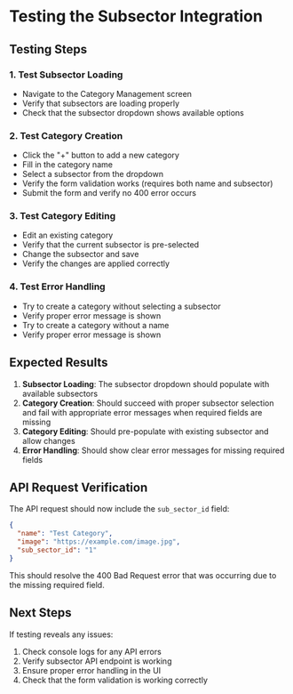 # Testing the Subsector Integration

## Testing Steps

### 1. Test Subsector Loading
- Navigate to the Category Management screen
- Verify that subsectors are loading properly
- Check that the subsector dropdown shows available options

### 2. Test Category Creation
- Click the "+" button to add a new category
- Fill in the category name
- Select a subsector from the dropdown
- Verify the form validation works (requires both name and subsector)
- Submit the form and verify no 400 error occurs

### 3. Test Category Editing
- Edit an existing category
- Verify that the current subsector is pre-selected
- Change the subsector and save
- Verify the changes are applied correctly

### 4. Test Error Handling
- Try to create a category without selecting a subsector
- Verify proper error message is shown
- Try to create a category without a name
- Verify proper error message is shown

## Expected Results

1. **Subsector Loading**: The subsector dropdown should populate with available subsectors
2. **Category Creation**: Should succeed with proper subsector selection and fail with appropriate error messages when required fields are missing
3. **Category Editing**: Should pre-populate with existing subsector and allow changes
4. **Error Handling**: Should show clear error messages for missing required fields

## API Request Verification

The API request should now include the `sub_sector_id` field:
```json
{
  "name": "Test Category",
  "image": "https://example.com/image.jpg",
  "sub_sector_id": "1"
}
```

This should resolve the 400 Bad Request error that was occurring due to the missing required field.

## Next Steps

If testing reveals any issues:
1. Check console logs for any API errors
2. Verify subsector API endpoint is working
3. Ensure proper error handling in the UI
4. Check that the form validation is working correctly
